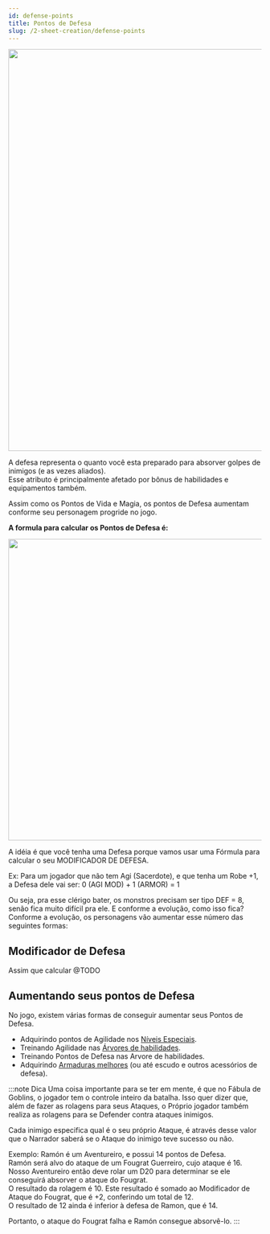 ```yaml
---
id: defense-points
title: Pontos de Defesa
slug: /2-sheet-creation/defense-points
---
```

<img src="https://fabulas-e-goblins-book.s3-us-west-2.amazonaws.com/criando-seu-personagem/pontos-de-defesa-01.png" width="800"/>

A defesa representa o quanto você esta preparado para absorver golpes de inimigos (e as vezes aliados). <br/>
Esse atributo é principalmente afetado por bônus de habilidades e equipamentos também.

Assim como os Pontos de Vida e Magia, os pontos de Defesa aumentam conforme seu personagem progride no jogo.

**A formula para calcular os Pontos de Defesa é:**

<img src="https://fabulas-e-goblins-book.s3-us-west-2.amazonaws.com/criando-seu-personagem/pontos-de-defesa-02.png" width="600"/>

A idéia é que você tenha uma Defesa porque vamos usar uma Fórmula para calcular o seu MODIFICADOR DE DEFESA.

Ex: Para um jogador que não tem Agi (Sacerdote), e que tenha um Robe +1, a Defesa dele vai ser:
0 (AGI MOD) + 1 (ARMOR) = 1

Ou seja, pra esse clérigo bater, os monstros precisam ser tipo DEF = 8, senão fica muito difícil pra ele.
E conforme a evolução, como isso fica?<br/>
Conforme a evolução, os personagens vão aumentar esse número das seguintes formas:

## Modificador de Defesa

Assim que calcular 
@TODO

## Aumentando seus pontos de Defesa

No jogo, existem várias formas de conseguir aumentar seus Pontos de Defesa.

- Adquirindo pontos de Agilidade nos [Níveis Especiais](/docs/7-game-rules/special-levels).
- Treinando Agilidade nas [Árvores de habilidades](/docs/4-classes/classes-introduction).
- Treinando Pontos de Defesa nas Arvore de habilidades.
- Adquirindo [Armaduras melhores](/docs/9-appendix/types-of-armor) (ou até escudo e outros acessórios de defesa).

:::note Dica 
Uma coisa importante para se ter em mente, é que no Fábula de Goblins, o jogador tem o controle inteiro da batalha. Isso quer dizer que, além de fazer as rolagens para seus Ataques, o Próprio jogador também realiza as rolagens para se Defender contra ataques inimigos.

Cada inimigo especifica qual é o seu próprio Ataque, é através desse valor que o Narrador saberá se o Ataque do inimigo teve sucesso ou não.

Exemplo:
Ramón é um Aventureiro, e possui 14 pontos de Defesa.<br/>
Ramón será alvo do ataque de um Fougrat Guerreiro, cujo ataque é 16.<br/>
Nosso Aventureiro então deve rolar um D20 para determinar se ele conseguirá absorver o ataque do Fougrat.<br/>
O resultado da rolagem é 10. Este resultado é somado ao Modificador de Ataque do Fougrat, que é +2, conferindo um total de 12.<br/>
O resultado de 12 ainda é inferior à defesa de Ramon, que é 14. <br/>

Portanto, o ataque do Fougrat falha e Ramón consegue absorvê-lo.
:::
